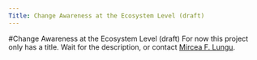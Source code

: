 ```yaml
---
Title: Change Awareness at the Ecosystem Level (draft)
---
```

#Change Awareness at the Ecosystem Level (draft)
For now this project only has a title. Wait for the description, or contact [Mircea F. Lungu](%base_url%/staff/mircea).
